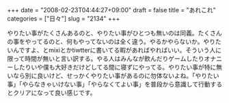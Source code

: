 +++
date = "2008-02-23T04:44:27+09:00"
draft = false
title = "あれこれ"
categories = ["日々"]
slug = "2134"
+++

やりたい事がたくさんあるのと、やりたい事がひとつも無いのは同義。たくさんの事をやってるのと、何もやってないのは全く違う。やるかやらないか。やりたいんですよ、とmixiとかtiwtterに書いてる暇があればやればいい。そういう人に限って時間が無いと言い訳する。やる人はみんなが飲んだりゲームしたりオナニーしたりいや僕も大好きだけどしてる間に寝ずにやってる。やりたい事が特に無いなら別に良いけど、せっかくやりたい事があるのに勿体ないよね。「やりたい事」「やらなきゃいけない事」「やらなくてよい事」を普段から意識して行動するとクリアになって良い感じです。
